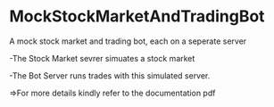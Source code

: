 # MockStockMarketAndTradingBot
A mock stock market and trading bot, each on a seperate server

-The Stock Market sevrer simuates a stock market

-The Bot Server runs trades with this simulated server.

=>For more details kindly refer to the documentation pdf
